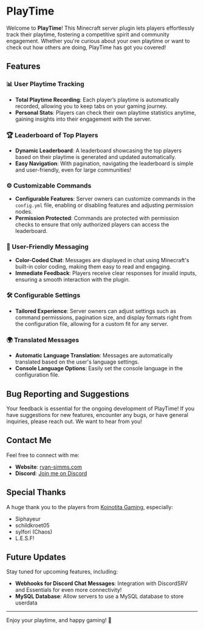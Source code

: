 # PlayTime

Welcome to **PlayTime**!
This Minecraft server plugin lets players effortlessly track their playtime, fostering a competitive spirit and community engagement. Whether you're curious about your own playtime or want to check out how others are doing, PlayTime has got you covered!

## Features

### 📊 User Playtime Tracking
- **Total Playtime Recording**: Each player’s playtime is automatically recorded, allowing you to keep tabs on your gaming journey.
- **Personal Stats**: Players can check their own playtime statistics anytime, gaining insights into their engagement with the server.

### 🏆 Leaderboard of Top Players
- **Dynamic Leaderboard**: A leaderboard showcasing the top players based on their playtime is generated and updated automatically.
- **Easy Navigation**: With pagination, navigating the leaderboard is simple and user-friendly, even for large communities!

### ⚙️ Customizable Commands
- **Configurable Features**: Server owners can customize commands in the `config.yml` file, enabling or disabling features and adjusting permission nodes.
- **Permission Protected**: Commands are protected with permission checks to ensure that only authorized players can access the leaderboard.

### 💬 User-Friendly Messaging
- **Color-Coded Chat**: Messages are displayed in chat using Minecraft's built-in color coding, making them easy to read and engaging.
- **Immediate Feedback**: Players receive clear responses for invalid inputs, ensuring a smooth interaction with the plugin.

### 🛠️ Configurable Settings
- **Tailored Experience**: Server owners can adjust settings such as command permissions, pagination size, and display formats right from the configuration file, allowing for a custom fit for any server.

### 🌍 Translated Messages
- **Automatic Language Translation**: Messages are automatically translated based on the user's language settings.
- **Console Language Options**: Easily set the console language in the configuration file.

## Bug Reporting and Suggestions
Your feedback is essential for the ongoing development of PlayTime! If you have suggestions for new features, encounter any bugs, or have general inquiries, please reach out. We want to hear from you!

## Contact Me
Feel free to connect with me:
- **Website**: [ryan-simms.com](https://www.ryan-simms.com/)
- **Discord**: [Join me on Discord](https://discordapp.com/users/208345026340585473/)

## Special Thanks
A huge thank you to the players from [Koinotita Gaming](https://discord.gg/hEHeTbc), especially:
- Siphayeur
- schildkroet05
- sylfori (Chaos)
- L.E.S.F!

## Future Updates
Stay tuned for upcoming features, including:
- **Webhooks for Discord Chat Messages**: Integration with DiscordSRV and Essentials for even more connectivity!
- **MySQL Database**: Allow servers to use a MySQL database to store userdata

---

Enjoy your playtime, and happy gaming! 🎉
